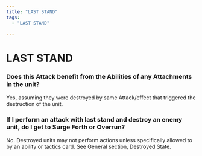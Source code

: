 ```yaml
---
title: "LAST STAND"
tags:
  - "LAST STAND"

---
```


# LAST STAND

### Does this Attack benefit from the Abilities of any Attachments in the unit?

Yes, assuming they were destroyed by same Attack/effect that triggered the destruction of the unit.

### If I perform an attack with last stand and destroy an enemy unit, do I get to Surge Forth or Overrun?

No. Destroyed units may not perform actions unless specifically allowed to by an ability or tactics card. See General section, Destroyed State.
